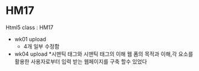 # HM17
Html5 class : HM17

 * wk01 upload
    * 4개 일부 수정함 
* wk04 upload
   *시맨틱 태그와 시맨틱 태그의 이해 웹 폼의 목적과 이해,각 요소를 활용한 사용자로부터 입력 받는 웹페이지를 구축 할수 있었다
